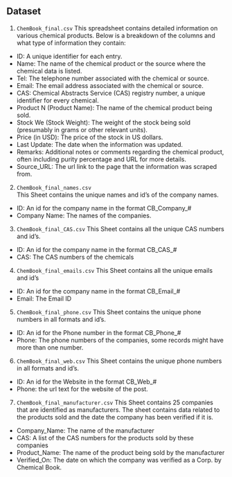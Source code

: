 ## Dataset 
1. `ChemBook_final.csv`
This spreadsheet contains detailed information on various chemical products. Below is a breakdown of the columns and what type of information they contain: 
- ID: A unique identifier for each entry. 
- Name: The name of the chemical product or the source where the chemical data is listed. 
- Tel: The telephone number associated with the chemical or source. 
- Email: The email address associated with the chemical or source. 
- CAS: Chemical Abstracts Service (CAS) registry number, a unique identifier for every chemical. 
- Product N (Product Name): The name of the chemical product being sold. 
- Stock We (Stock Weight): The weight of the stock being sold (presumably in grams or other relevant units). 
- Price (in USD): The price of the stock in US dollars. 
- Last Update: The date when the information was updated. 
- Remarks: Additional notes or comments regarding the chemical product, often including purity percentage and URL for more details. 
- Source_URL: The url link to the page that the information was scraped from. 
 
 
2. `ChemBook_final_names.csv`  
This Sheet contains the unique names and id’s of the company names. 
- ID: An id for the company name in the format CB_Company_# 
- Company Name: The names of the companies. 
 
 
3. `ChemBook_final_CAS.csv` 
This Sheet contains all the unique CAS numbers and id’s.  
-	ID: An id for the company name in the format CB_CAS_# 
- CAS: The CAS numbers of the chemicals 
 
4. `ChemBook_final_emails.csv` 
This Sheet contains all the unique emails and id’s  
- ID: An id for the company name in the format CB_Email_# 
- Email: The Email ID 
 
5. `ChemBook_final_phone.csv` 
This Sheet contains the unique phone numbers in all formats and id’s. 
- ID: An id for the Phone number in the format CB_Phone_# 
- Phone: The phone numbers of the companies, some records might have more than one number.

6. `ChemBook_final_web.csv` 
This Sheet contains the unique phone numbers in all formats and id’s. 
- ID: An id for the Website in the format CB_Web_# 
- Phone: the url text for the website of the post. 

7. `ChemBook_final_manufacturer.csv` 
This Sheet contains 25 companies that are identified as manufacturers. The sheet contains data related to the products sold and the date the company has been verified if it is.
- Company_Name: The name of the manufacturer
- CAS: A list of the CAS numbers for the products sold by these companies
- Product_Name: The name of the product being sold by the manufacturer
- Verified_On: The date on which the company was verified as a Corp. by Chemical Book.
